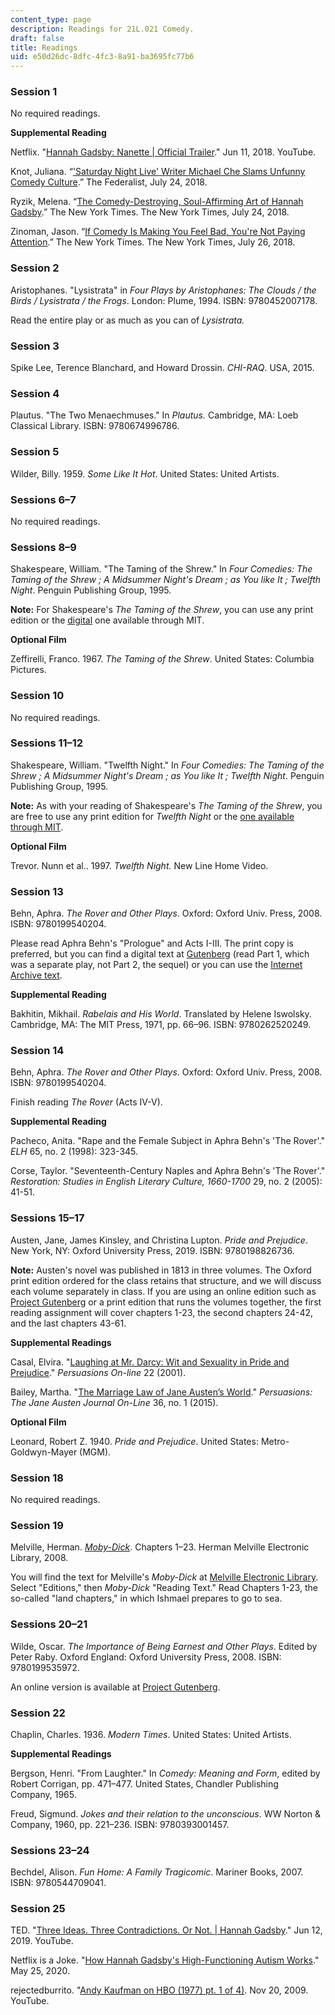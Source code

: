 ```yaml
---
content_type: page
description: Readings for 21L.021 Comedy.
draft: false
title: Readings
uid: e50d26dc-8dfc-4fc3-8a91-ba3695fc77b6
---
```

### Session 1

No required readings. 

**Supplemental Reading**

Netflix. "[Hannah Gadsby: Nanette | Official Trailer](https://www.youtube.com/watch?v=5aE29fiatQ0)." Jun 11, 2018. YouTube.

Knot, Juliana. “['Saturday Night Live' Writer Michael Che Slams Unfunny Comedy Culture](https://thefederalist.com/2018/07/23/snl-writer-michael-che-criticizes-unfunny-comedy-culture/).” The Federalist, July 24, 2018. 

Ryzik, Melena. “[The Comedy-Destroying, Soul-Affirming Art of Hannah Gadsby](https://www.nytimes.com/2018/07/24/arts/hannah-gadsby-comedy-nanette.html).” The New York Times. The New York Times, July 24, 2018.

Zinoman, Jason. “[If Comedy Is Making You Feel Bad, You're Not Paying Attention](https://www.nytimes.com/2018/07/26/arts/television/comedy-cultural-power.html).” The New York Times. The New York Times, July 26, 2018.

### Session 2

Aristophanes. "Lysistrata" in *Four Plays by Aristophanes: The Clouds / the Birds / Lysistrata / the Frogs*. London: Plume, 1994. ISBN: 9780452007178.

Read the entire play or as much as you can of *Lysistrata.*

### Session 3

Spike Lee, Terence Blanchard, and Howard Drossin. *CHI-RAQ*. USA, 2015.

### Session 4

Plautus. "The Two Menaechmuses." In *Plautus.* Cambridge, MA: Loeb Classical Library. ISBN: 9780674996786.

### Session 5

Wilder, Billy. 1959. *Some Like It Hot*. United States: United Artists.

### Sessions 6–7

No required readings.

### Sessions 8–9

Shakespeare, William. "The Taming of the Shrew." In *Four Comedies: The Taming of the Shrew ; A Midsummer Night's Dream ; as You like It ; Twelfth Night*. Penguin Publishing Group, 1995.

**Note:** For Shakespeare's *The Taming of the Shrew*, you can use any print edition or the [digital](http://shakespeare.mit.edu/) one available through MIT.

**Optional Film**

Zeffirelli, Franco. 1967. *The Taming of the Shrew*. United States: Columbia Pictures.

### Session 10

No required readings.

### Sessions 11–12

Shakespeare, William. "Twelfth Night." In *Four Comedies: The Taming of the Shrew ; A Midsummer Night's Dream ; as You like It ; Twelfth Night*. Penguin Publishing Group, 1995.

**Note:** As with your reading of Shakespeare's *The Taming of the Shrew*, you are free to use any print edition for *Twelfth Night* or the [one available through MIT](http://shakespeare.mit.edu/twelfth_night/index.html). 

**Optional Film**

Trevor. Nunn et al.. 1997. *Twelfth Night.* New Line Home Video.

### Session 13

Behn, Aphra. *The Rover and Other Plays*. Oxford: Oxford Univ. Press, 2008. ISBN: 9780199540204.

Please read Aphra Behn's "Prologue" and Acts I-III. The print copy is preferred, but you can find a digital text at [Gutenberg](http://www.gutenberg.org/files/21339/21339-h/21339-h.htm) (read Part 1, which was a separate play, not Part 2, the sequel) or you can use the [Internet Archive text](https://archive.org/details/worksofaphrbehn01behnuoft/page/14/mode/2upLinks).

**Supplemental Reading**

Bakhitin, Mikhail. *Rabelais and His World*. Translated by Helene Iswolsky. Cambridge, MA: The MIT Press, 1971, pp. 66–96. ISBN: 9780262520249.

### Session 14

Behn, Aphra. *The Rover and Other Plays*. Oxford: Oxford Univ. Press, 2008. ISBN: 9780199540204.

Finish reading *The Rover* (Acts IV-V).

**Supplemental Reading**

Pacheco, Anita. "Rape and the Female Subject in Aphra Behn's 'The Rover'." *ELH* 65, no. 2 (1998): 323-345.

Corse, Taylor. "Seventeenth-Century Naples and Aphra Behn's 'The Rover'." *Restoration: Studies in English Literary Culture, 1660-1700* 29, no. 2 (2005): 41-51.

### Sessions 15–17

Austen, Jane, James Kinsley, and Christina Lupton. *Pride and Prejudice*. New York, NY: Oxford University Press, 2019. ISBN: 9780198826736.

**Note:** Austen's novel was published in 1813 in three volumes. The Oxford print edition ordered for the class retains that structure, and we will discuss each volume separately in class. If you are using an online edition such as [Project Gutenberg](https://www.gutenberg.org/files/1342/1342-h/1342-h.htm) or a print edition that runs the volumes together, the first reading assignment will cover chapters 1-23, the second chapters 24-42, and the last chapters 43-61.

**Supplemental Readings**

Casal, Elvira. "[Laughing at Mr. Darcy: Wit and Sexuality in Pride and Prejudice](https://jasna.org/persuasions/on-line/vol22no1/casal.html)." *Persuasions On-line* 22 (2001).

Bailey, Martha. "[The Marriage Law of Jane Austen’s World](https://jasna.org/publications-2/persuasions-online/vol36no1/bailey/)." *Persuasions: The Jane Austen Journal On-Line* 36, no. 1 (2015).

**Optional Film**

Leonard, Robert Z. 1940. *Pride and Prejudice*. United States: Metro-Goldwyn-Mayer (MGM).

### Session 18

No required readings.

### Session 19

Melville, Herman. [*Moby-Dick*](https://melville.electroniclibrary.org/editions/versions-of-moby-dick/1-loomings). Chapters 1–23. Herman Melville Electronic Library, 2008. 

You will find the text for Melville's *Moby-Dick* at [Melville Electronic Library](https://melville.electroniclibrary.org/). Select "Editions," then *Moby-Dick* "Reading Text." Read Chapters 1-23, the so-called "land chapters," in which Ishmael prepares to go to sea.

### Sessions 20–21

Wilde, Oscar. *The Importance of Being Earnest and Other Plays*. Edited by Peter Raby. Oxford England: Oxford University Press, 2008. ISBN: 9780199535972.

An online version is available at [Project Gutenberg](https://www.gutenberg.org/files/844/844-h/844-h.htm).

### Session 22

Chaplin, Charles. 1936. *Modern Times*. United States: United Artists.

**Supplemental Readings**

Bergson, Henri. "From Laughter." In *Comedy: Meaning and Form*, edited by Robert Corrigan, pp. 471–477. United States, Chandler Publishing Company, 1965. 

Freud, Sigmund. *Jokes and their relation to the unconscious*. WW Norton & Company, 1960, pp. 221–236. ISBN: 9780393001457.

### Sessions 23–24

Bechdel, Alison. *Fun Home: A Family Tragicomic*. Mariner Books, 2007. ISBN: 9780544709041.

### Session 25

TED. "[Three Ideas. Three Contradictions. Or Not. | Hannah Gadsby](https://www.youtube.com/watch?v=87qLWFZManA)." Jun 12, 2019. YouTube.

Netflix is a Joke. "[How Hannah Gadsby's High-Functioning Autism Works](https://www.youtube.com/watch?v=5lXbpgU9OWk)." May 25, 2020. 

rejectedburrito. "[Andy Kaufman on HBO (1977) pt. 1 of 4)](https://www.youtube.com/watch?v=f3UG8jP3A8M). Nov 20, 2009. YouTube.